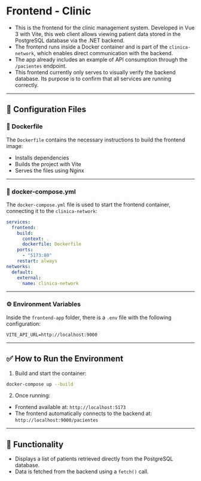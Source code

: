 # Frontend - Clinic

- This is the frontend for the clinic management system. Developed in Vue 3 with Vite, this web client allows viewing patient data stored in the PostgreSQL database via the .NET backend.
- The frontend runs inside a Docker container and is part of the `clinica-network`, which enables direct communication with the backend.
- The app already includes an example of API consumption through the `/pacientes` endpoint.
- This frontend currently only serves to visually verify the backend database. Its purpose is to confirm that all services are running correctly.

---

## 📁 Configuration Files

### 🐳 Dockerfile

The `Dockerfile` contains the necessary instructions to build the frontend image:

- Installs dependencies
- Builds the project with Vite
- Serves the files using Nginx

---

### 🐳 docker-compose.yml

The `docker-compose.yml` file is used to start the frontend container, connecting it to the `clinica-network`:

```yaml
services:
  frontend:
    build:
      context: .
      dockerfile: Dockerfile
    ports:
      - "5173:80"
    restart: always
networks:
  default:
    external:
      name: clinica-network
```

---

### ⚙️ Environment Variables

Inside the `frontend-app` folder, there is a `.env` file with the following configuration:

```env
VITE_API_URL=http://localhost:9000
```

---

## ✅ How to Run the Environment

1. Build and start the container:

```bash
docker-compose up --build
```

2. Once running:

- Frontend available at: `http://localhost:5173`
- The frontend automatically connects to the backend at: `http://localhost:9000/pacientes`

---

## 📌 Functionality

- Displays a list of patients retrieved directly from the PostgreSQL database.
- Data is fetched from the backend using a `fetch()` call.
